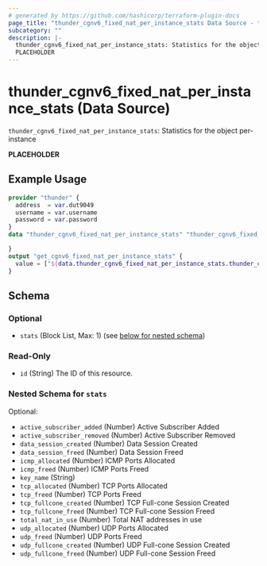 ```yaml
---
# generated by https://github.com/hashicorp/terraform-plugin-docs
page_title: "thunder_cgnv6_fixed_nat_per_instance_stats Data Source - terraform-provider-thunder"
subcategory: ""
description: |-
  thunder_cgnv6_fixed_nat_per_instance_stats: Statistics for the object per-instance
  PLACEHOLDER
---
```


# thunder_cgnv6_fixed_nat_per_instance_stats (Data Source)

`thunder_cgnv6_fixed_nat_per_instance_stats`: Statistics for the object per-instance

__PLACEHOLDER__

## Example Usage

```terraform
provider "thunder" {
  address  = var.dut9049
  username = var.username
  password = var.password
}
data "thunder_cgnv6_fixed_nat_per_instance_stats" "thunder_cgnv6_fixed_nat_per_instance_stats" {

}
output "get_cgnv6_fixed_nat_per_instance_stats" {
  value = ["${data.thunder_cgnv6_fixed_nat_per_instance_stats.thunder_cgnv6_fixed_nat_per_instance_stats}"]
}
```

<!-- schema generated by tfplugindocs -->
## Schema

### Optional

- `stats` (Block List, Max: 1) (see [below for nested schema](#nestedblock--stats))

### Read-Only

- `id` (String) The ID of this resource.

<a id="nestedblock--stats"></a>
### Nested Schema for `stats`

Optional:

- `active_subscriber_added` (Number) Active Subscriber Added
- `active_subscriber_removed` (Number) Active Subscriber Removed
- `data_session_created` (Number) Data Session Created
- `data_session_freed` (Number) Data Session Freed
- `icmp_allocated` (Number) ICMP Ports Allocated
- `icmp_freed` (Number) ICMP Ports Freed
- `key_name` (String)
- `tcp_allocated` (Number) TCP Ports Allocated
- `tcp_freed` (Number) TCP Ports Freed
- `tcp_fullcone_created` (Number) TCP Full-cone Session Created
- `tcp_fullcone_freed` (Number) TCP Full-cone Session Freed
- `total_nat_in_use` (Number) Total NAT addresses in use
- `udp_allocated` (Number) UDP Ports Allocated
- `udp_freed` (Number) UDP Ports Freed
- `udp_fullcone_created` (Number) UDP Full-cone Session Created
- `udp_fullcone_freed` (Number) UDP Full-cone Session Freed


